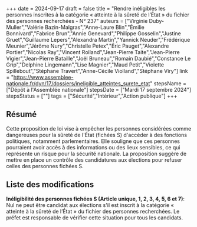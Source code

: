 +++
date = 2024-09-17
draft = false
title = "Rendre inéligibles les personnes inscrites à la catégorie « atteinte à la sûreté de l’État » du fichier des personnes recherchées - N° 237"
auteurs = ["Virginie Duby-Muller","Valérie Bazin-Malgras","Anne-Laure Blin","Émilie Bonnivard","Fabrice Brun","Annie Genevard","Philippe Gosselin","Justine Gruet","Guillaume Lepers","Alexandra Martin","Yannick Neuder","Frédérique Meunier","Jérôme Nury","Christelle Petex","Éric Pauget","Alexandre Portier","Nicolas Ray","Vincent Rolland","Jean-Pierre Taite","Jean-Pierre Vigier","Jean-Pierre Bataille","Joël Bruneau","Romain Daubié","Constance Le Grip","Delphine Lingemann","Lise Magnier","Maud Petit","Violette Spillebout","Stéphane Travert","Anne-Cécile Violland","Stéphane Viry"]
link = "https://www.assemblee-nationale.fr/dyn/17/dossiers/ineligible_atteintes_surete_etat"
stepsName = ["Dépôt à l'Assemblée nationale"]
stepsDate = ["Mardi 17 septembre 2024"]
stepsStatus = [""]
tags = ["Sécurité","Intérieur","Action publique"]
+++

## Résumé

Cette proposition de loi vise à empêcher les personnes considérées comme dangereuses pour la sûreté de l'État (fichées S) d'accéder à des fonctions politiques, notamment parlementaires. Elle souligne que ces personnes pourraient avoir accès à des informations ou des lieux sensibles, ce qui représente un risque pour la sécurité nationale. La proposition suggère de mettre en place un contrôle des candidatures aux élections pour refuser celles des personnes fichées S.

## Liste des modifications

**Inéligibilité des personnes fichées S (Article unique, 1, 2, 3, 4, 5, 6 et 7)**: Nul ne peut être candidat aux élections s'il est inscrit à la catégorie « atteinte à la sûreté de l’État » du fichier des personnes recherchées. Le préfet est responsable de vérifier cette situation pour tous les candidats.
